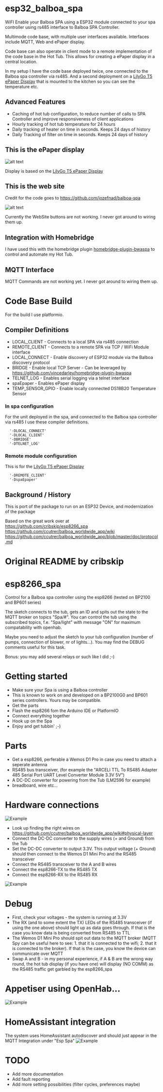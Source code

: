 # esp32_balboa_spa

WiFI Enable your Balboa SPA using a ESP32 module connected to your spa controller using rs485 interface to Balboa SPA Controller.

Multimode code base, with multiple user interfaces available.  Interfaces include MQTT, Web and ePaper display.

Code base can also operate in client mode to a remote implementation of the code base in the Hot Tub.  This allows for creating a ePaper display in a central location.

In my setup I have the code base deployed twice, one connected to the Balboa spa controller via rs485.  And a second deployment on a [LilyGo T5 ePaper Display](https://www.lilygo.cc/en-ca/products/t5-4-7-inch-e-paper-v2-3?srsltid=AfmBOopva5B_jxFAsa86Fn75lR66ZpcsqNLJEqPG4Axu8zeuCEEeqI0D) that is mounted to the kitchen so you can see the temperature etc.

## Advanced Features

* Caching of hot tub configuration, to reduce number of calls to SPA Controller and improve responsiveness of client applications
* Hourly tracking of hot tub temperature for 24 hours
* Daily tracking of heater on time in seconds. Keeps 24 days of history
* Daily Tracking of filter on time in seconds.  Keeps 24 days of history

## This is the ePaper display

![alt text](docs/ePaper-Sept2024.jpeg)

Display is based on the [LilyGo T5 ePaper Display](https://www.lilygo.cc/en-ca/products/t5-4-7-inch-e-paper-v2-3?srsltid=AfmBOopva5B_jxFAsa86Fn75lR66ZpcsqNLJEqPG4Axu8zeuCEEeqI0D)

## This is the web site
Credit for the code goes to https://github.com/jozefnad/balboa-spa

![alt text](docs/balboa-spa-web.png)

Currently the WebSite buttons are not working.  I never got around to wiring them up.

## Integration with Homebridge

I have used this with the homebridge plugin [homebridge-plugin-bwaspa](https://github.com/vincedarley/homebridge-plugin-bwaspa) to control and automate my Hot Tub.

## MQTT Interface

MQTT Commands are not working yet.  I never got around to wiring them up.

# Code Base Build

For the build I use platformio.

## Compiler Definitions

  * LOCAL_CLIENT - Connects to a local SPA via rs485 connection
  * REMOTE_CLIENT - Connects to a remote SPA via TCP / WiFi Module interface 
  * LOCAL_CONNECT - Enable discovery of ESP32 module via the Balboa discovery protocol
  * BRIDGE - Enable local TCP Server - Can be leveraged by https://github.com/vincedarley/homebridge-plugin-bwaspa
  * TELNET_LOG - Enables serial logging via a telnet interface
  * spaEpaper - Enables ePaper display
  * TEMP_SENSOR_GPIO - Enable locally connected DS18B20 Temperature Sensor

### In spa configuration

For the unit deployed in the spa, and connected to the Balboa spa controller via rs485 I use these compiler definitions.

```
  '-DLOCAL_CONNECT'
  '-DLOCAL_CLIENT'
  '-DBRIDGE'
  '-DTELNET_LOG'
```

### Remote module configuration

This is for the [LilyGo T5 ePaper Display](https://www.lilygo.cc/en-ca/products/t5-4-7-inch-e-paper-v2-3?srsltid=AfmBOopva5B_jxFAsa86Fn75lR66ZpcsqNLJEqPG4Axu8zeuCEEeqI0D)

```
  '-DREMOTE_CLIENT'
  '-DspaEpaper'
```

## Background / History

This is port of the package to run on an ESP32 Device, and modernization of the package

Based on the great work over at \
https://github.com/cribskip/esp8266_spa
https://github.com/ccutrer/balboa_worldwide_app/wiki
https://github.com/ccutrer/balboa_worldwide_app/blob/master/doc/protocol.md


# Original README by cribskip

# esp8266_spa
Control for a Balboa spa controller using the esp8266 (tested on BP2100 and BP601 series)

The sketch connects to the tub, gets an ID and spits out the state to the MQTT broker on topics "Spa/#".
You can control the tub using the subscribed topics, f.e. "Spa/light" with message "ON" for maximum compatability with openhab.

Maybe you need to adjust the sketch to your tub configuration (number of pumps, connection of blower, nr of lights...). You may find the DEBUG comments useful for this task.

Bonus: you may add several relays or such like I did ;-)

# Getting started
- Make sure your Spa is using a Balboa controller
- This is known to work on and developed on a BP2100G0 and BP601 series controllers. Yours may be compatible.
- Get the parts
- Flash the esp8266 fom the Arduino IDE or PlatformIO
- Connect everything together
- Hook up on the Spa
- Enjoy and get tubbin' ;-)

# Parts
- Get a esp8266, perferable a Wemos D1 Pro in case you need to attach a seperate antenna
- RS485 bus transceiver, (for example the "ARCELI TTL To RS485 Adapter 485 Serial Port UART Level Converter Module 3.3V 5V")
- A DC-DC converter for powering from the Tub (LM2596 for example)
- breadboard, wire etc...


# Hardware connections
![Example](https://github.com/EmmanuelLM/esp8266_spa/blob/master/esp8266_spa_bb.png)
- Look up finding the right wires on https://github.com/ccutrer/balboa_worldwide_app/wiki#physical-layer
- Connect the DC-DC converter to the supply wires (+ and Ground) from the Tub
- Set the DC-DC converter to output 3.3V. This output voltage (+ Ground) should then connect to the Wemos D1 Mini Pro and the RS485 transceiver
- Connect the RS485 transceiver to the A and B wires
- Connect the esp8266-TX to the RS485 TX
- Connect the esp8266-RX to the RS485 RX

![Example](https://github.com/EmmanuelLM/esp8266_spa/blob/master//PXL_20210101_104120166.jpg)

# Debug
- First, check your voltages - the system is running at 3.3V
- The RX (and to some extent the TX) LEDs of the RS485 transceiver (if using the one above) should light up as data goes through. If that is the case you know data is being converted from RS485 to TTL
- The Wemos D1 Mini Pro should spit out data to the MQTT broker (MQTT Spy can be useful here to see: 1. that it is connected to the wifi; 2. that it is connected to the broker). If that is the case, you know the device can communicate over MQTT
- Swap A and B - in my personal experience, if A & B are the wrong way round, the hot tub display (if you have one) will display (NO COMM) as the RS485 traffic get garbled by the esp8266_spa

# Appetiser using OpenHab...
![Example](https://github.com/cribskip/esp8266_spa/blob/master/spa_openhab.png)

# HomeAssistant integration
The system uses HomeAssistant autodiscover and should just appear in the MQTT Integration under "Esp Spa"
![Example](https://github.com/EmmanuelLM/esp8266_spa/blob/master//Hassio.png)

# TODO
- Add more documentation
- Add fault reporting
- Add more setting possibilities (filter cycles, preferences maybe)
